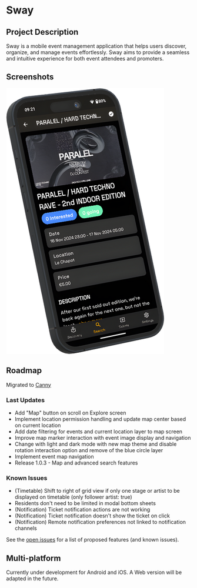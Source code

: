 # Sway

## Project Description

Sway is a mobile event management application that helps users discover,
organize, and manage events effortlessly. Sway aims to provide a seamless and
intuitive experience for both event attendees and promoters.

## Screenshots

![Event Details screenshot of Paralel 2nd edition](assets/images/screenshots/event.png)

## Roadmap

Migrated to [Canny](https://swayapp.canny.io/)

### Last Updates

- Add "Map" button on scroll on Explore screen
- Implement location permission handling and update map center based on current location
- Add date filtering for events and current location layer to map screen
- Improve map marker interaction with event image display and navigation
- Change with light and dark mode with new map theme and disable rotation interaction option and remove of the blue circle layer
- Implement event map navigation
- Release 1.0.3 - Map and advanced search features

### Known Issues

- (Timetable) Shift to right of grid view if only one stage or artist to be displayed on timetable (only follower artist: true)
- Residents don't need to be limited in modal bottom sheets
- (Notification) Ticket notification actions are not working
- (Notification) Ticket notification doesn't show the ticket on click
- (Notification) Remote notification preferences not linked to notification
  channels

See the [open issues](https://github.com/SwayLtd/Sway-App/issues) for a list of
proposed features (and known issues).

## Multi-platform

Currently under development for Android and iOS. A Web version will be adapted
in the future.